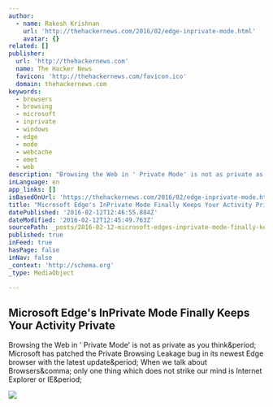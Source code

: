 ```yaml
---
author:
  - name: Rakesh Krishnan
    url: 'http://thehackernews.com/2016/02/edge-inprivate-mode.html'
    avatar: {}
related: []
publisher:
  url: 'http://thehackernews.com'
  name: The Hacker News
  favicon: 'http://thehackernews.com/favicon.ico'
  domain: thehackernews.com
keywords:
  - browsers
  - browsing
  - microsoft
  - inprivate
  - windows
  - edge
  - mode
  - webcache
  - emet
  - web
description: "Browsing the Web in ' Private Mode' is not as private as you think. Microsoft has patched the Private Browsing Leakage bug in its newest Edge browser with the latest update. When we talk about Browsers, only one thing which does not strike our mind is Internet Explorer or IE."
inLanguage: en
app_links: []
isBasedOnUrl: 'https://thehackernews.com/2016/02/edge-inprivate-mode.html'
title: "Microsoft Edge's InPrivate Mode Finally Keeps Your Activity Private"
datePublished: '2016-02-12T12:46:55.884Z'
dateModified: '2016-02-12T12:45:49.763Z'
sourcePath: _posts/2016-02-12-microsoft-edges-inprivate-mode-finally-keeps-your-activity.md
published: true
inFeed: true
hasPage: false
inNav: false
_context: 'http://schema.org'
_type: MediaObject

---
```

<article style=""><h1>Microsoft Edge's InPrivate Mode Finally Keeps Your Activity Private</h1><p>Browsing the Web in ' Private Mode' is not as private as you think&amp;period; Microsoft has patched the Private Browsing Leakage bug in its newest Edge browser with the latest update&amp;period; When we talk about Browsers&amp;comma; only one thing which does not strike our mind is Internet Explorer or IE&amp;period;</p><img src="https://4.bp.blogspot.com/-WhBHmbWY_Vo/Vr2wGOszrrI/AAAAAAAAmqM/SC2RNXxeU9c/s1600/microsoft-edge-inprivate-mode.png" /></article>